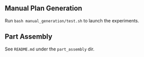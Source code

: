 ## Manual Plan Generation

Run `bash manual_generation/test.sh` to launch the experiments.

## Part Assembly

See `README.md` under the `part_assembly` dir.
